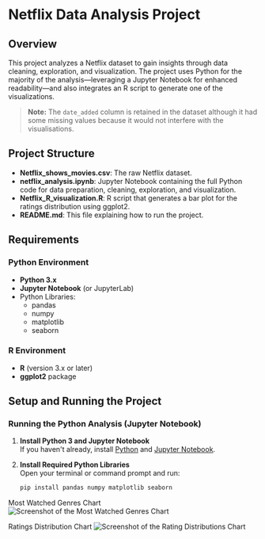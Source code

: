 # Netflix Data Analysis Project

## Overview
This project analyzes a Netflix dataset to gain insights through data cleaning, exploration, and visualization. The project uses Python for the majority of the analysis—leveraging a Jupyter Notebook for enhanced readability—and also integrates an R script to generate one of the visualizations.

> **Note:** The `date_added` column is retained in the dataset although it had some missing values because it would not interfere with the visualisations.

## Project Structure
- **Netflix_shows_movies.csv**: The raw Netflix dataset.
- **netflix_analysis.ipynb**: Jupyter Notebook containing the full Python code for data preparation, cleaning, exploration, and visualization.
- **Netflix_R_visualization.R**: R script that generates a bar plot for the ratings distribution using ggplot2.
- **README.md**: This file explaining how to run the project.

## Requirements

### Python Environment
- **Python 3.x**
- **Jupyter Notebook** (or JupyterLab)
- Python Libraries:
  - pandas
  - numpy
  - matplotlib
  - seaborn

### R Environment
- **R** (version 3.x or later)
- **ggplot2** package

## Setup and Running the Project

### Running the Python Analysis (Jupyter Notebook)
1. **Install Python 3 and Jupyter Notebook**  
   If you haven't already, install [Python](https://www.python.org/downloads/) and [Jupyter Notebook](https://jupyter.org/install).

2. **Install Required Python Libraries**  
   Open your terminal or command prompt and run:
   ```bash
   pip install pandas numpy matplotlib seaborn

Most Watched Genres Chart
![Screenshot of the Most Watched Genres Chart](ss1.png)

Ratings Distribution Chart
![Screenshot of the Rating Distributions Chart](ss2.png)
